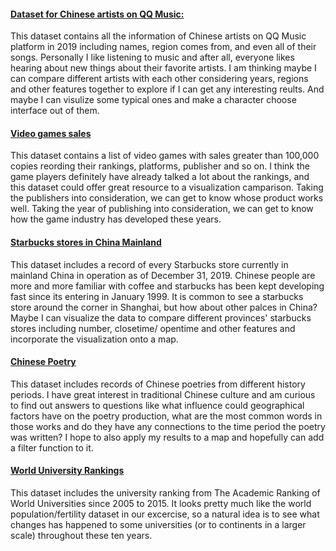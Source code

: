 #### [Dataset for Chinese artists on QQ Music:](https://opendata.pku.edu.cn/dataset.xhtml?persistentId=doi:10.18170/DVN/BJISMH)

   This dataset contains all the information of Chinese artists on QQ Music platform in 2019 including names, region comes from, and even all of their songs. Personally I like listening to music and after all, everyone likes hearing about new things about their favorite artists. I am thinking maybe I can compare different artists with each other considering years, regions and other features together to explore if I can get any interesting reults. And maybe I can visulize some typical ones and make a character choose interface out of them.

#### [Video games sales](https://www.kaggle.com/gregorut/videogamesales)

  This dataset contains a list of video games with sales greater than 100,000 copies reording their rankings, platforms, publisher and so on. I think the game players definitely have already talked a lot about the rankings, and this dataset could offer great resource to a visualization camparison. Taking the publishers into consideration, we can get to know whose product works well. Taking the year of publishing into consideration, we can get to know how the game industry has developed these years.


#### [Starbucks stores in China Mainland](https://www.kaggle.com/saneryee/starbucks-stores-in-china-mainland)
  This dataset includes a record of every Starbucks store currently in mainland China in operation as of December 31, 2019. Chinese people are more and more familiar with coffee and starbucks has been kept developing fast since its entering in January 1999. It is common to see a starbucks store around the corner in Shanghai, but how about other palces in China? Maybe I can visualize the data to compare different provinces' starbucks stores including number, closetime/ opentime and other features and incorporate the visualization onto a map.


#### [Chinese Poetry](https://github.com/jackeyGao/chinese-poetry)
  This dataset includes records of Chinese poetries from different history periods. I have great interest in traditional Chinese culture and am curious to find out answers to questions like what influence could geographical factors have on the poetry production, what are the most common words in those works and do they have any connections to the time period the poetry was written? I hope to also apply my results to a map and hopefully can add a filter function to it.

#### [World University Rankings](https://www.kaggle.com/mylesoneill/world-university-rankings)
  This dataset includes the university ranking from The Academic Ranking of World Universities since 2005 to 2015. It looks pretty much like the world population/fertility dataset in our excercise, so a natural idea is to see what changes has happened to some universities (or to continents in a larger scale) throughout these ten years.
